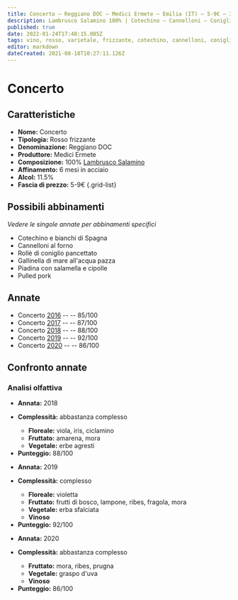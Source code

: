 ```yaml
---
title: Concerto – Reggiano DOC – Medici Ermete – Emilia (IT) – 5-9€ – 3★-5★
description: Lambrusco Salamino 100% | Cotechino – Cannelloni – Coniglio in pancetta – Gallinella all'acqua pazza – Piadina con salsiccia – Pulled pork
published: true
date: 2022-01-24T17:48:15.085Z
tags: vino, rosso, varietale, frizzante, cotechino, cannelloni, coniglio in pancetta, gallinella all'acqua pazza, piadina con salsiccia, lambrusco salamino, 5 stelle, 5-9€
editor: markdown
dateCreated: 2021-08-18T10:27:11.126Z
---
```


# Concerto

## Caratteristiche
- **Nome:** Concerto 
- **Tipologia:** Rosso frizzante
- **Denominazione:** Reggiano DOC 
- **Produttore:** Medici Ermete 
- **Composizione:** 100% [Lambrusco Salamino](/vitigni/Italia/bacca-nera/lambrusco-salamino)
- **Affinamento:** 6 mesi in acciaio
- **Alcol:** 11.5%
- **Fascia di prezzo:** 5-9€
{.grid-list}

## Possibili abbinamenti
*Vedere le singole annate per abbinamenti specifici*

- Cotechino e bianchi di Spagna
- Cannelloni al forno
- Rollè di coniglio pancettato
- Gallinella di mare all'acqua pazza
- Piadina con salamella e cipolle 
- Pulled pork

## Annate
- Concerto [2016](/vini/Italia/Emilia/Medici-Ermete/Concerto/2016) -- <span class="star-3"></span> -- 85/100
- Concerto [2017](/vini/Italia/Emilia/Medici-Ermete/Concerto/2017) -- <span class="star-3"></span> -- 87/100
- Concerto [2018](/vini/Italia/Emilia/Medici-Ermete/Concerto/2018) -- <span class="star-3"></span> -- 88/100
- Concerto [2019](/vini/Italia/Emilia/Medici-Ermete/Concerto/2019) -- <span class="star-5"></span> -- 92/100
- Concerto [2020](/vini/Italia/Emilia/Medici-Ermete/Concerto/2020) -- <span class="star-3"></span> -- 86/100

## Confronto annate

### Analisi olfattiva

<div class="confronto-grid">
  <div class="annata">
    <ul>
      <li><b>Annata:</b> <span class="annocorrente">2018</span></li>
    </ul>
    <div class="vini vini-2018"></div>
    <ul>
      <li><b>Complessità:</b> <span class="complessitaVino">abbastanza complesso</span></li>
      <ul>
        <li><b><span class="florealeInput">Floreale:</span></b> viola, iris, ciclamino</li>
        <li><b><span class="fruttatoInput">Fruttato:</span></b> amarena, mora</li>
        <li><b><span class="vegetaleInput">Vegetale:</span></b> erbe agresti</li>
      </ul>
      <li><b>Punteggio:</b> <span class="punteggio">88/100</span></li>
    </ul>
  </div>
  <div class="annata">
    <ul>
      <li><b>Annata:</b> <span class="annocorrente">2019</span></li>
    </ul>
    <div class="vini vini-2019"></div>
    <ul>
      <li><b>Complessità:</b> <span class="complessitaVino">complesso</span></li>
      <ul>
        <li><b><span class="florealeInput">Floreale:</span></b> violetta</li>
        <li><b><span class="fruttatoInput">Fruttato:</span></b> frutti di bosco, lampone, ribes, fragola, mora</li>
        <li><b><span class="vegetaleInput">Vegetale:</span></b> erba sfalciata</li>
        <li><b><span class="vinosoInput">Vinoso</span></b></li>      
      </ul>
      <li><b>Punteggio:</b> <span class="punteggio">92/100</span></li>
    </ul>
  </div>
  <div class="annata">
    <ul>
      <li><b>Annata:</b> <span class="annocorrente">2020</span></li>
    </ul>
    <div class="vini vini-2020"></div>
    <ul>
      <li><b>Complessità:</b> <span class="complessitaVino">abbastanza complesso</span></li>
      <ul>
        <li><b><span class="fruttatoInput">Fruttato:</span></b> mora, ribes, prugna</li>
        <li><b><span class="vegetaleInput">Vegetale:</span></b> graspo d'uva</li>
        <li><b><span class="vinosoInput">Vinoso</span></b></li>
      </ul>
      <li><b>Punteggio:</b> <span class="punteggio">86/100</span></li>
    </ul>
  </div>
</div>